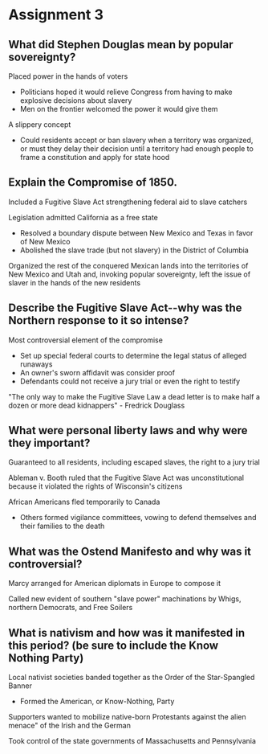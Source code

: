 # Assignment 3

## What did Stephen Douglas mean by popular sovereignty?

Placed power in the hands of voters
- Politicians hoped it would relieve Congress from having to make explosive
  decisions about slavery
- Men on the frontier welcomed the power it would give them

A slippery concept
- Could residents accept or ban slavery when a territory was organized, or must
  they delay their decision until a territory had enough people to frame a
  constitution and apply for state hood

## Explain the Compromise of 1850.

Included a Fugitive Slave Act strengthening federal aid to slave catchers

Legislation admitted California as a free state
- Resolved a boundary dispute between New Mexico and Texas in favor of New
  Mexico
- Abolished the slave trade (but not slavery) in the District of Columbia

Organized the rest of the conquered Mexican lands into the territories of New
Mexico and Utah and, invoking popular sovereignty, left the issue of slaver in
the hands of the new residents

## Describe the Fugitive Slave Act--why was the Northern response to it so intense?

Most controversial element of the compromise
- Set up special federal courts to determine the legal status of alleged runaways
- An owner's sworn affidavit was consider proof
- Defendants could not receive a jury trial or even the right to testify

"The only way to make the Fugitive Slave Law a dead letter is to make half a
dozen or more dead kidnappers" - Fredrick Douglass

## What were personal liberty laws and why were they important? 

Guaranteed to all residents, including escaped slaves, the right to a jury
trial

Ableman v. Booth ruled that the Fugitive Slave Act was unconstitutional because
it violated the rights of Wisconsin's citizens

African Americans fled temporarily to Canada
- Others formed vigilance committees, vowing to defend themselves and their
  families to the death

## What was the Ostend Manifesto and why was it controversial?

Marcy arranged for American diplomats in Europe to compose it

Called new evident of southern "slave power" machinations by Whigs, northern
Democrats, and Free Soilers

## What is nativism and how was it manifested in this period? (be sure to include the Know Nothing Party)

Local nativist societies banded together as the Order of the Star-Spangled Banner
- Formed the American, or Know-Nothing, Party

Supporters wanted to mobilize native-born Protestants against the alien menace"
of the Irish and the German

Took control of the state governments of Massachusetts and Pennsylvania
